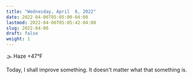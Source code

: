 ```yaml
---
title: "Wednesday, April  6, 2022"
date: 2022-04-06T05:05:00-04:00
lastmod: 2022-04-06T05:05:42-04:00
slug: 2022-04-06
draft: false
weight: 1
---
```


🌫  Haze +47°F

Today, I shall improve something. It doesn't matter what that something is.

[//]: # "Exported with love from a post written in Org mode"
[//]: # "- https://github.com/kaushalmodi/ox-hugo"
